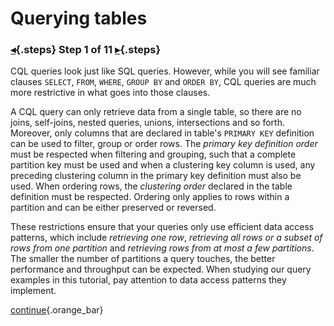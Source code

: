 <div class="top">

# Querying tables
### [◂](command:katapod.loadPage?intro){.steps} Step 1 of 11 [▸](command:katapod.loadPage?step2){.steps}
</div>

CQL queries look just like SQL queries. However, while you will see familiar clauses `SELECT`, `FROM`, `WHERE`, `GROUP BY` 
and `ORDER BY`, CQL queries are much more restrictive in what goes into those clauses. 

A CQL query can only retrieve data from a single table, so there are no joins, self-joins, nested queries, unions, intersections and so forth. 
Moreover, only columns that are declared in table's `PRIMARY KEY` definition can be used to filter, group or order rows. 
The *primary key definition order* must be respected when filtering and grouping, such that a complete partition key must be used and 
when a clustering key column is used, any preceding clustering column in the primary key definition must also be used. 
When ordering rows, the *clustering order* declared in the table definition must be respected. Ordering only applies to rows within a partition and can be either preserved or reversed.

These restrictions ensure that your queries only use efficient data access patterns, which include *retrieving one row*, 
*retrieving all rows or a subset of rows from one partition* and *retrieving rows from at most a few partitions*. 
The smaller the number of partitions a query touches, the better performance and throughput can be expected. When studying 
our query examples in this tutorial, pay attention to data access patterns they implement.

[continue](command:katapod.loadPage?step2){.orange_bar}